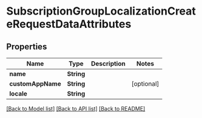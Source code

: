 # SubscriptionGroupLocalizationCreateRequestDataAttributes

## Properties
Name | Type | Description | Notes
------------ | ------------- | ------------- | -------------
**name** | **String** |  | 
**customAppName** | **String** |  | [optional] 
**locale** | **String** |  | 

[[Back to Model list]](../README.md#documentation-for-models) [[Back to API list]](../README.md#documentation-for-api-endpoints) [[Back to README]](../README.md)


